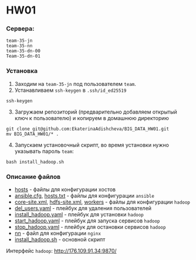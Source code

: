 # HW01
### Сервера:
```
team-35-jn
team-35-nn
team-35-dn-00
Team-35-dn-01
```

### Установка
1. Заходим на ```team-35-jn``` под пользователем ```team```.
2. Устанавливаем ```ssh-keygen``` в ```.ssh/id_ed25519```
```
ssh-keygen
```

3. Загружаем репозиторий (предварительно добавляем открытый ключ к пользователю) и копируем в домашнюю директорию
```
git clone git@github.com:EkaterinaAdishcheva/BIG_DATA_HW01.git
mv BIG_DATA_HW01/* .
```            

4. Запускаем установочный скрипт, во время установки нужно указывать пароль ```team```:
```
bash install_hadoop.sh
```
### Описание файлов
* [hosts](hosts) - файлы для конфигурации хостов
* [ansible.cfg](ansible.cfg), [hosts.txt](hosts.txt) - файлы для конфигурации ```ansible```
* [core-site.xml](core-site.xml), [hdfs-site.xml](hdfs-site.xml), [workers](workers) - файлы для конфигурации ```hadoop```
* [del_users.yaml](del_users.yaml) - плейбук для удаления пользователей
* [install_hadoop.yaml](install_hadoop.yaml) - плейбук для установки ```hadoop```
* [start_hadoop.yaml](start_hadoop.yaml) - плейбук для запуска сервисов ```hadoop```
* [stop_hadoop.yaml](stop_hadoop.yaml) - плейбук для остановки сервисов ```hadoop```
* [nn](nn) - файл для конфигурации ```nginx```
* [install_hadoop.sh](install_hadoop.sh) - основной скрипт


Интерфейс ```hadoop```: http://176.109.91.34:9870/
